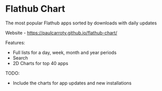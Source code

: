 # Flathub Chart

The most popular Flathub apps sorted by downloads with daily updates

Website - https://paulcarroty.github.io/flathub-chart/

Features:

- Full lists for a day, week, month and year periods
- Search
- 2D Charts for top 40 apps

TODO:

- Include the charts for app updates and new installations
